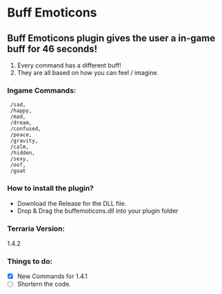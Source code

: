 # Buff Emoticons

## Buff Emoticons plugin gives the user a in-game buff for 46 seconds!


1. Every command has a different buff!
2. They are all based on how you can feel / imagine.

### Ingame Commands:
```
 /sad,
 /happy,
 /mad,
 /dream,
 /confused,
 /peace,
 /gravity,
 /calm,
 /hidden,
 /sexy,
 /oof,
 /goat
```

### How to install the plugin?
- Download the Release for the DLL file.
- Drop & Drag the buffemoticons.dll into your plugin folder

### Terraria Version:
1.4.2

### Things to do:

- [x] New Commands for 1.4.1
- [ ] Shortern the code.
